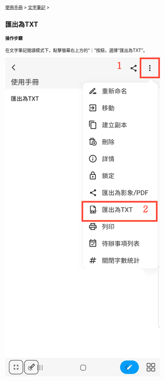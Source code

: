 [使用手冊](/dragonnest/drawnote/manual/zh-tw) > [文字筆記](/dragonnest/drawnote/manual/zh-tw/text_note) >

匯出為TXT
---
#### 操作步驟

在文字筆記閱讀模式下，點擊螢幕右上方的“⋮”按鈕，選擇“匯出為TXT”。

![](imgs/export_as_txt1.png)